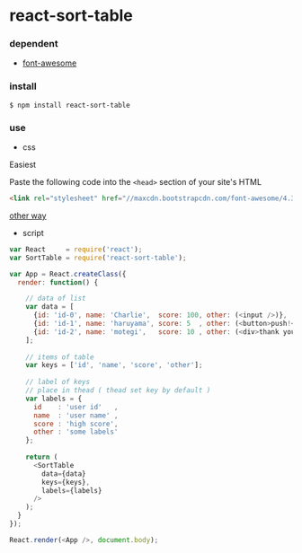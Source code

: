 # react-sort-table

### dependent
- [font-awesome](http://fortawesome.github.io/Font-Awesome/)

### install
```
$ npm install react-sort-table
```

### use
- css

Easiest

Paste the following code into the `<head>` section of your site's HTML
```html
<link rel="stylesheet" href="//maxcdn.bootstrapcdn.com/font-awesome/4.3.0/css/font-awesome.min.css">
```
[other way](http://fortawesome.github.io/Font-Awesome/get-started/)

- script
```javascript
var React     = require('react');
var SortTable = require('react-sort-table');

var App = React.createClass({
  render: function() {

    // data of list
    var data = [
      {id: 'id-0', name: 'Charlie',  score: 100, other: (<input />)},
      {id: 'id-1', name: 'haruyama', score: 5  , other: (<button>push!</button>)},
      {id: 'id-2', name: 'motegi',   score: 10 , other: (<div>thank you</div>)}
    ];
  
    // items of table
    var keys = ['id', 'name', 'score', 'other'];
  
    // label of keys
    // place in thead ( thead set key by default ) 
    var labels = {
      id    : 'user id'   ,
      name  : 'user name' ,
      score : 'high score',
      other : 'some labels'
    };
  
    return (
      <SortTable
        data={data}
        keys={keys},
        labels={labels}
      />
    );
  }
});

React.render(<App />, document.body);

```
